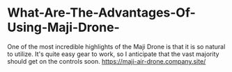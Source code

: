 # What-Are-The-Advantages-Of-Using-Maji-Drone-
One of the most incredible highlights of the Maji Drone is that it is so natural to utilize. It's quite easy gear to work, so I anticipate that the vast majority should get on the controls soon. https://maji-air-drone.company.site/
